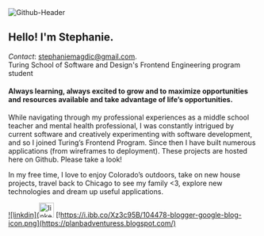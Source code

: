 <img src="https://i.ibb.co/d6fqvTt/Github-Header.png" alt="Github-Header" border="0">

## Hello! I'm Stephanie. 

_Contact_: stephaniemagdic@gmail.com.  
Turing School of Software and Design's Frontend Engineering program student

#### Always learning, always excited to grow and to maximize opportunities and resources available and take advantage of life’s opportunities. 

While navigating through my professional experiences as a middle school teacher and mental health professional, I was constantly intrigued by current software and creatively experimenting with software development, and so I joined Turing’s Frontend Program. Since then I have built numerous applications (from wireframes to deployment). These projects are hosted here on Github. Please take a look! 

In my free time, I love to enjoy Colorado’s outdoors, take on new house projects, travel back to Chicago to see my family <3, explore new technologies and dream up useful applications.

[![linkdin](<img src="https://i.ibb.co/Cb8HPGC/linkedin.png" alt="linkedin" border="0" width="30" height="30"/>](https://www.linkedin.com/in/stephaniemagdic/) [!https://i.ibb.co/Xz3c95B/104478-blogger-google-blog-icon.png](https://planbadventuress.blogspot.com/)

